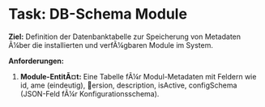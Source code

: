 ﻿# Task: DB-Schema Module

**Ziel:** Definition der Datenbanktabelle zur Speicherung von Metadaten Ã¼ber die installierten und verfÃ¼gbaren Module im System.

**Anforderungen:**
1.  **Module-EntitÃ¤t:** Eine Tabelle fÃ¼r Modul-Metadaten mit Feldern wie id, 
ame (eindeutig), ersion, description, isActive, configSchema (JSON-Feld fÃ¼r Konfigurationsschema).
